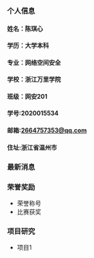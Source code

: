 ### 个人信息
#### 姓名：陈琪心
#### 学历：大学本科
#### 专业：网络空间安全
#### 学校：浙江万里学院
#### 班级：网安201
#### 学号:2020015534
#### 邮箱:2664757353@qq.com
#### 住址:浙江省温州市

### 最新消息

### 荣誉奖励
- 荣誉称号
- 比赛获奖

### 项目研究
- 项目1

